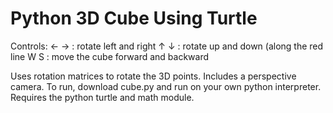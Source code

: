 # Python 3D Cube Using Turtle

Controls:
← → : rotate left and right
↑ ↓ : rotate up and down (along the red line
W S : move the cube forward and backward

Uses rotation matrices to rotate the 3D points. Includes a perspective camera.
To run, download cube.py and run on your own python interpreter. Requires the python turtle and math module.
